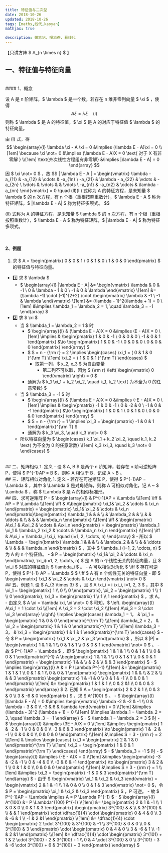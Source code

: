 ```yaml
---
title: 特征值与二次型
date: 2018-10-26
updated: 2018-10-26
tags: [maths,线代,kaoyan]
mathjax: true

description: 做笔记，喝凉茶，看线代
---
```


【只讲方阵 $ A_{n \times n} $ 】

## 一、特征值与特征向量


<br>
#### 1、概念

设 A 是 n 阶矩阵，$ \lambda $ 是一个数，若存在 n 维非零列向量 $ \xi $ ，使得
$$
A\xi = \lambda \xi \quad (Ⅰ)
$$
则称 $ \lambda $ 是 A 的特征值，$ \xi $ 是 A 的对应于特征值 $ \lambda $ 的特征向量。

由 (Ⅰ) 式，得
$$
\begin{array}{l}
  \lambda \xi - A \xi = 0 &\implies (\lambda E - A)\xi = 0 \\[1em]
  \because \xi \not= 0 &\implies (\lambda E - A)X = 0 \text{ 对于 X 有非零解 } \\[1em]
  \text{齐次线性方程组有非零解} &\implies |\lambda E - A| = 0
\end{array}
$$
因 $ \xi \not= 0 $ ，故
$$
| \lambda E - A | = 
\begin{vmatrix}
  \lambda - a_{11} & -a_{12} & \cdots & -a_{1n} \\
  -a_{21} & \lambda - a_{22} & \vdots & -a_{2n} \\
  \vdots & \vdots & & \vdots \\
  -a_{n1} & -a_{n2} & \cdots & \lambda - a_{nn}
\end{vmatrix} = 0 \quad (Ⅱ)(Ⅱ) 式称为 A 的特征方程，是未知量 $ \lambda $ 的 n 次方程，有 n 个根（重根按照重数计），$ \lambda E - A $ 称为特征矩阵，$ |\lambda E - A| $ 称为特征多项式。
$$

(Ⅱ) 式称为 A 的特征方程，是未知量 $ \lambda $ 的 n 次方程，有 n 个根（重根按照重数计），$ \lambda E - A $ 称为特征矩阵，$ |\lambda E - A| $ 称为特征多项式。

<br>

#### 2、例题
1. 求 $ A = \begin{pmatrix} 0 & 0 & 1 \\ 0 & 1 & 0 \\ 1 & 0 & 0 \end{pmatrix} $ 的特征值与特征向量。
  - 1️⃣ 求 $ \lambda $ 
    - $ \begin{array}{l} |\lambda E - A| &= \begin{vmatrix} \lambda & 0 & -1 \\ 0 & \lambda - 1 & 0 \\ -1 & 0 & \lambda \end{vmatrix} \\[1em] &= (\lambda -1) \cdot (-1)^{2+2} \cdot \begin{vmatrix} \lambda & -1 \\ -1 & \lambda \end{vmatrix} \\[1em] &= (\lambda - 1)^2(\lambda + 1) = 0 \\[1em] &\implies \lambda_1 = \lambda_2 = 1, \quad \lambda_3 = -1 \end{array} $ 
  - 2️⃣ 求 $ \xi $ 
    - 当 $ \lambda_1 = \lambda_2 = 1 $ 时
      - $ \begin{array}{l} & (\lambda E - A)X = 0 &\implies (E - A)X = 0 \\[1em] \implies & \begin{pmatrix} 1 & 0 & -1 \\ 0 & 0 & 0 \\ -1 & 0 & 1 \end{pmatrix} &\to \begin{pmatrix} 1 & 0 & -1 \\ 0 & 0 & 0 \\ 0 & 0 & 0 \end{pmatrix} \end{array} $
      - $ S = n - {\rm r} = 2 \implies \begin{cases} \xi_1 = ( 0 & 1 & 0 )^{\rm T} \\[1em] \xi_2 = ( 1 & 0 & 1 )^{\rm T} \end{cases} $ 
        - 取第一列，$ x_2, x_3 $ 为自由变量
          - 第二列不可以取，因为 $ {\rm r} \left( \begin{vmatrix} 0 \end{vmatrix} \right) = 0 $ 
      - 通解为 $ k_1 \xi_1 + k_2 \xi_2, \quad k_1, k_2 \text{ 为不全为 0 的任意常数} $ 
    - 当 $ \lambda_3 = -1 $ 时
      - $ \begin{array}{l} & (\lambda E - A)X = 0 &\implies (-E - A)X = 0 \\[1em] \implies & \begin{pmatrix} -1 & 0 & -1 \\ 0 & -2 & 0 \\ -1 & 0 & -1 \end{pmatrix} &\to \begin{pmatrix} 1 & 0 & 1 \\ 0 & 1 & 0 \\ 0 & 0 & 0 \end{pmatrix} \end{array} $ 
      - $ S = n - {\rm r} = 1 \implies \xi_3 = \begin{pmatrix} -1 & 0 & 1 \end{pmatrix}^{\rm T} $ 
      - 通解为 $ k_3 \xi_3, \quad k_3 \not= 0 $ 
    - 所以特征向量为 $ \begin{cases} k_1 \xi_1 + k_2 \xi_2, \quad k_1, k_2 \text{ 为不全为 0 的任意常数} \\[1em] k_3 \xi_3, \quad k_3 \not= 0 \end{cases} $ 


<br>
## 二、矩阵相似
1. 定义
  - 设 $ A, B $ 是两个 n 阶矩阵，若存在 n 阶可逆矩阵 P，使得 $ P^{-1}AP = B $，则称 A 相似于 B，记成 A ~ B 。


<br>
## 三、矩阵相似对角化
1. 定义
  - 若存在可逆矩阵 P，使得 $ P^{-1}AP = \Lambda $ ，其中 $ \Lambda $ 是对角矩阵，则称 A 可相似对角化，记 A ~ $ \Lambda $ ，称 $ \Lambda $ 是 A 的相似标准形。


<br>
## 四、求可逆矩阵 P
  - $ \begin{array}{l} & P^{-1}AP = \Lambda \\[1em] \iff & AP = P \Lambda \\[1em] \iff & A\begin{pmatrix} \xi_1& \xi_2 & \cdots & \xi_n \end{pmatrix} = \begin{pmatrix} \xi_1& \xi_2 & \cdots & \xi_n \end{pmatrix}\begin{pmatrix} \lambda_1 &  &  &  \\  & \lambda_2 & & \\ & & \ddots & \\ & & & \lambda_n \end{pmatrix} \\[1em] \iff & \begin{pmatrix} A\xi_1 & A\xi_2 & \cdots & A\xi_n \end{pmatrix} = \begin{pmatrix} \lambda_1 \xi_1 & \lambda_2 \xi_2 & \cdots & \lambda_n \xi_n \end{pmatrix} \\[1em] \iff & A\xi_i = \lambda_i \xi_i, \quad (i=1, 2, \cdots, n) \end{array} $ 
- 所以 $ \Lambda = \begin{bmatrix} \lambda_1 &  &  &  \\  & \lambda_2 & & \\ & & \ddots & \\ & & & \lambda_n \end{bmatrix} $ ，其中 $ \lambda_i (i=1, 2, \cdots, n) $ 为 A 的 n 个特征值。
- $ P = \begin{bmatrix} \xi_1& \xi_2 & \cdots & \xi_n \end{bmatrix}, \xi_i(i=1, 2, \cdots, n) $ 是 A 的 n 个线性无关的特征向量，且 $ \xi_i $ 对应的特征值为 $ \lambda_i $ 。
- A 可以相似对角化 $ \iff $ 存在可逆 P，使得 $ P^{-1} AP = \Lambda $ $ \iff $ A 有 n 个线性无关的特征向量
  - 即 $ \begin{vmatrix} \xi_1 & \xi_2 & \cdots & \xi_n \end{vmatrix} \not= 0 $ 


<br>
## 五、例题
1. 设 $ A_{3 \times 3} $ ，且 $ A \xi_i = i \xi_i, i=1, 2, 3 $ ，其中 $ \xi_1 = \begin{pmatrix} 1 \\ 0 \\ 0 \end{pmatrix}, \xi_2 = \begin{pmatrix} 1 \\ 1 \\ 0 \end{pmatrix}, \xi_3 = \begin{pmatrix} 1 \\ 1 \\ 1 \end{pmatrix} $ ，求 A。
  - 由定义 $ A \xi = \lambda \xi, \xi \not= 0 $ 可知，$ \left. \begin{array}{l} A\xi_1 = 1 \cdot \xi \\[1em] A \xi_2 = 2 \cdot \xi_2 \\[1em] A\xi_3 = 3 \cdot \xi_3 \end{array} \right\} \implies \begin{cases} \lambda_1 = 1， & \xi_1 = \begin{pmatrix} 1 & 0 & 0 \end{pmatrix}^{\rm T} \\[1em] \lambda_2 = 2， & \xi_2 = \begin{pmatrix} 1 & 1 & 0 \end{pmatrix}^{\rm T} \\[1em] \lambda_3 = 3， & \xi_3 = \begin{pmatrix} 1 & 1 & 1 \end{pmatrix}^{\rm T} \end{cases} $ 
  - 令 $ P = \begin{pmatrix} \xi_1 & \xi_2 & \xi_3 \end{pmatrix} $ ，所以 $ |P| = \begin{vmatrix} 1 & 1 & 1 \\ 0 & 1 & 1 \\ 0 & 0 & 1 \end{vmatrix} \not= 0 $ 。
  - 故 $ P^{-1}AP = \Lambda $ ，即 $ \begin{pmatrix} 1 & 1 & 1 \\ 0 & 1 & 1 \\ 0 & 0 & 1 \end{pmatrix}^{-1} A \begin{pmatrix} 1 & 1 & 1 \\ 0 & 1 & 1 \\ 0 & 0 & 1 \end{pmatrix} = \begin{pmatrix} 1 & & \\ & 2 & \\ & & 3 \end{pmatrix} $ 
  - $ \implies \begin{array}{l} A & = P \Lambda P^{-1} \\[1em] &= \begin{pmatrix} 1 & 1 & 1 \\ 0 & 1 & 1 \\ 0 & 0 & 1 \end{pmatrix} \begin{pmatrix} 1 & & \\ & 2 & \\ & & 3 \end{pmatrix} \begin{pmatrix} 1 & -1 & 0 \\ 0 & 1 & -1 \\ 0 & 0 & 1 \end{pmatrix} \\[1em] &= \begin{pmatrix} 1 & 1 & 1 \\ 0 & 2 &1 \\ 0 & 0 & 3 \end{pmatrix} \end{array} $ 
2. 已知 $ A = \begin{pmatrix} 2 & 2 & 1 \\ 0 & 3 & 0 \\ 3 & -6 & 0 \end{pmatrix} $ ，求 $ A^{100} $ 。
  - $ \begin{array}{l} |\lambda E - A| = 0 &\implies \begin{vmatrix} \lambda -2 & -2 & -1 \\ 0 & \lambda - 3 & 0 \\ -3 & 6 & \lambda \end{vmatrix} = 0 \\[1em] &\implies (\lambda - 3)^2 (\lambda + 1) = 0 \\[1em] &\implies \lambda_1 = \lambda_2 = 3, \quad \lambda_3 = -1 \end{array} $
  - $ \lambda_1 = \lambda_2 = 3 $ 时
    - $ \begin{array}{l} &\implies (3E - A)X = 0 \\[1em] &\implies \begin{pmatrix} 1 & -2 & -1 \\ 0 & 0 & 0 \\ -3 & 6 & 3 \end{pmatrix} \to \begin{pmatrix} 1 & -2 & -1 \\ 0 & 0 & 0 \\ 0 & 0 & 0 \end{pmatrix} \\[1em] &\implies S = 3 - {\rm r} = 2 \\[1em] & \implies \begin{cases} \xi_1 = \begin{pmatrix} 2 & 1 & 0 \end{pmatrix}^{\rm T} \\[1em] \xi_2 = \begin{pmatrix} 1 & 0 & 1 \end{pmatrix}^{\rm T} \end{cases} \end{array} ​$ 
  - $ \lambda_3 = -1 $ 时
    - $ \begin{array}{l} &\implies (-E - A)X = 0 \\[1em] &\implies \begin{pmatrix} -3 & -2 & -1 \\ 0 & -4 & 0 \\ -3 & 6 & -1 \end{pmatrix} \to \begin{pmatrix} 3 & 2 & 1 \\ 0 & 1 & 0 \\ 0 & 0 & 0 \end{pmatrix} \\[1em] &\implies S = 3 - {\rm r} = 1 \\[1em] &\implies \xi_3 = \begin{pmatrix} -1 & 0 & 3 \end{pmatrix}^{\rm T} \end{array} $ 
  - 由于 $ \begin{vmatrix} \xi_1 & \xi_2 & \xi_3 \end{vmatrix} = \begin{vmatrix} 2 & 1 & -1 \\ 1 & 0 & 0 \\ 0 & 1 & 3 \end{vmatrix} \not= 0 $，令 $ P = \begin{pmatrix} \xi_1 & \xi_2 & \xi_3 \end{pmatrix} $ ，P 可逆。
  - 故 $ P^{-1}AP = \Lambda \implies A = P \Lambda P^{-1} $ 
  - $ \begin{array}{l} A^{100} &= P \Lambda^{100} P^{-1} \\[1em] &= \begin{pmatrix} 2 & 1 & -1 \\ 1 & 0 & 0 \\ 0 & 1 & 3 \end{pmatrix} \begin{pmatrix} 3^{100} & & \\  & 3^{100} & \\ & & 1 \end{pmatrix} \cdot \dfrac{1}{4} \cdot \begin{pmatrix} 0 & 4 & 0 \\ 3 & -6 & 1 \\ -1 & 2 &1 \end{pmatrix} \\[1em] &= \dfrac{1}{4} \cdot \begin{pmatrix} 2 \cdot 3^{100} & 3^{100} & -1 \\ 3^{100} & 0 & 0 \\ 0 & 3^{100} & 3 \end{pmatrix} \cdot \begin{pmatrix} 0 & 4 & 0 \\ 3 & -6 & 1 \\ -1 & 2 &1 \end{pmatrix} \\[1em] &= \dfrac{1}{4} \cdot \begin{pmatrix} 3^{101} + 1 & 2 \cdot 3^{100} - 2 & 3^{100} - 1 \\ 0 & 4 \cdot 3^{100} & 0 \\ 3^{101} - 3 & -6 \cdot 3^{100} + 6 & 3^{100} + 3 \end{pmatrix} \end{array} $ 







